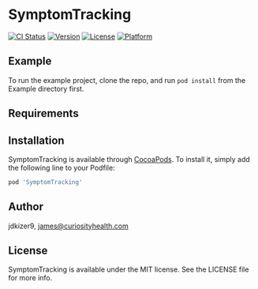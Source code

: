 # SymptomTracking

[![CI Status](https://img.shields.io/travis/jdkizer9/SymptomTracking.svg?style=flat)](https://travis-ci.org/jdkizer9/SymptomTracking)
[![Version](https://img.shields.io/cocoapods/v/SymptomTracking.svg?style=flat)](https://cocoapods.org/pods/SymptomTracking)
[![License](https://img.shields.io/cocoapods/l/SymptomTracking.svg?style=flat)](https://cocoapods.org/pods/SymptomTracking)
[![Platform](https://img.shields.io/cocoapods/p/SymptomTracking.svg?style=flat)](https://cocoapods.org/pods/SymptomTracking)

## Example

To run the example project, clone the repo, and run `pod install` from the Example directory first.

## Requirements

## Installation

SymptomTracking is available through [CocoaPods](https://cocoapods.org). To install
it, simply add the following line to your Podfile:

```ruby
pod 'SymptomTracking'
```

## Author

jdkizer9, james@curiosityhealth.com

## License

SymptomTracking is available under the MIT license. See the LICENSE file for more info.
